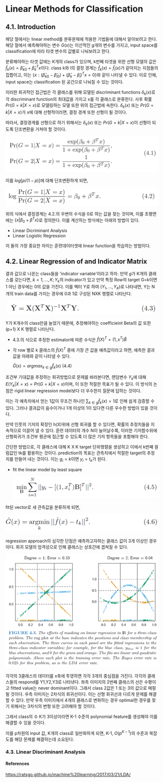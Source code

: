 # Linear Methods for Classification

## 4.1. Introduction

해당 절에서는 linear method를 분류문제에 적용한 기법들에 대해서 알아보려고 한다. 해당 절에서 예측해야하는 변수 $G(x)$는 이산적인 $g$개의 변수를 가지고, input space를 classification에 따라 타겟 변수의 값별로 나눠보려고 한다.

분류해야하는 타겟 값에는 K개의 class가 있으며, k번째 타겟을 위한 선형 모델의 값은 $\hat{f}_k(x)=\hat{\beta}_{k0}+\hat{\beta}^T_{k}x$이다. class k와 l의 결정 경계는 $\hat{f}_k(x)=\hat{f}_l(x)$가 같아지는 지점들의 집합이고, 이는 $\{x:(\hat{\beta}_{k0}-\hat{\beta}_{l0})+(\hat{\beta}_{k}-\hat{\beta}_{l})^Tx=0\}$와 같이 나타낼 수 있다. 이로 인해, input space는 classification 된 공간으로 나눠질 수 있는 것이다. 

이러한 회귀적인 접근법은 각 클래스를 위해 모델된 discriminant functions $\delta_k(x)$로 각 discriminant function의 최대값을 가지고 x를 각 클래스로 분류한다. 사후 확률 $Pr(G=k|X=x)$로 모델링하는 모델 또한 위의 접근법에 속한다. $\delta_k(x)$ 또는 $Pr(G=k|X=x)$가 x에 대해 선형적이라면, 결정 경계 또한 선형이 될 것이다. 

따라서, 결정경계를 선형으로 하기 위해서는 $\delta_k(x)$ 또는 $Pr(G=k|X=x)$이 선형이 되도록 단조변환을 거쳐야 할 것이다. 

<div align="center">
<img src="imgs/eq_4_1.png" />
</div>

이를 $log[p/(1-p)]$에 대해 단조변환하게 되면, 

<div align="center">
<img src="imgs/eq_4_2.png" />
</div>

위의 식에서 결정경계는 4.2.의 우변의 수식을 0로 하는 값을 찾는 것이며, 이를 초평면에는 $\{x|\beta_0+\beta^Tx\}$로 정의한다. 이를 계산하는 방식에는 아래의 방법이 있다. 

* Linear Dicriminant Analysis
* Linear Logistic Regression

이 둘의 가장 중요한 차이는 훈련데이터셋에 linear function을 학습하는 방법이다. 

## 4.2. Linear Regression of and Indicator Matrix

결과 값으로 나온는 class들을 'indicator variable'이라고 하자. 만약 $g$가 K개의 클래스를 갖는다면, $k=1,...,K; Y_k$의 indicator가 있고 만약 특정 Row의 target G=k이면 1 아닌 경우에는 0의 값을 가진다. 이를 벡터 Y로 하여 $(Y_1,...,Y_K)$로 나타내면, Y는 N개의 train data를 가지는 경우에 0과 1로 구성된 NXK 행렬로 나타난다. 

<div align="center">
<img src="imgs/eq_4_3.png" />
</div>

Y가 K개수의 class만큼 늘었기 때문에, 추정해야하는 coefficieint Beta의 값 또한 (p+1) X K 행렬로 나타난다. 

* 4.3.의 식으로 추정한 estimator에 따른 수식은 $\hat{f}(X)^T = (1,x^T)\hat{B}$
* 각 row 별로 k 클래스의 $\hat{f}(X)^T$ 중에 가장 큰 값을 예측값이라고 하면, 예측한 결과값을 아래와 같이 나타낼 수 있다. 

    $\hat{G}(x)=argmax_{k\in{g}}\hat{f}_k(x)$ (4.4)

조건부 기대값을 추정하는 회귀방법으로 문제를 바라본다면, 랜덤변수 $Y_k$에 대해 $E(Y_k|X=x) = Pr(G=k|X=x)$이며, 이 또한 적절한 목표가 될 수 있다. 이 방식의 논점은 rigid linear regression model보다 더 우수한지 질문에 답하는 것이다. 

이는 각 예측치에서 얻는 1값이 무조건 하나인 $\sum_{k\in{g}}\hat{f}_k(x)=1$로 인해 쉽게 검증할 수 있다. 그러나 결과값이 음수이거나 1개 이상의 1이 있다면 다른 우수한 방법이 있을 것이다.

만약 인풋의 기저의 확장인 h(X)위에 선형 회귀를 할 수 있다면, 확률의 추정치들을 지속적으로 이끌어 낼 수 있다. 훈련 데이터의 개수 N이 늘어날수록, 이러한 기저함수위에 선형회귀가 조건부 평균에 접근할 수 있도록 더 많은 기저 항목들을 포함해야 한다. 

간단한 방법으로, 각 클래스에 대해 K X K target 단위행렬을 생성하고 이에서 k번째 컬럼값인 tk를 활용하는 것이다. prediction의 목표는 관측치에서 적절한 target의 추정치를 만들어 내는 것이다. 이는 $g_i=k$이면 $y_i=t_k$가 된다. 

* fit the linear model by least square

    <div align="center">
    <img src="imgs/eq_4_5.png" />
    </div>

fit된 vector로 새 관측값을 분류하게 되면,

<div align="center">
<img src="imgs/eq_4_6.png" />
</div>

regression approach의 심각한 단점은 예측하고자하는 클래스 값이 3개 이상인 경우이다. 회귀 모델의 엄격성으로 인해 클래스는 상호간에 겹쳐질 수 있다. 

<div align="center">
<img src="imgs/fig_4_3.png" />
</div>

각각의 3클래스의 데이터를 x축에 투영하면 각각 3개의 중심점을 가진다. 각각의 클래스들의 respond를 Y1,Y2,Y3로 나타낸다. 좌측 이미지의 2번째 클래스의 선은 수평이고 fitted value는 never dominant이다. 그래서 class 2값은 1 또는 3의 값으로 매핑될 것이다. 우측 이미지는 2차식의 회귀선이다. 이는 선형 회귀선과 다르게 문제를 해결할 수 있다. 만약 우측 이미지에서 4개의 클래스로 변화하는 경우 optimal한 경우를 찾기 위해서는 3차식의 변형 또한 고려해야 할 것이다. 

그래서 class의 수 K가 3이상이라면 K-1 수준의 polynomial feature를 생성해야 이를 해결할 수 있을 것이다. 

이를 p차원의 input 값, K개의 class로 일반화하게 되면, K-1, $O(p^{K-1})$의 수준과 복잡도를 해당 문제를 해결하는데 소요된다. 

### 4.3. Linear Discriminant Analysis

#### References

<a href="https://ratsgo.github.io/machine%20learning/2017/03/21/LDA/">https://ratsgo.github.io/machine%20learning/2017/03/21/LDA/</a>